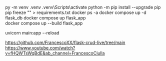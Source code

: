 py -m venv .venv
.venv\Scripts\activate
python -m pip install --upgrade pip
pip freeze
 "" > requirements.txt
docker ps -a
docker compose up -d flask_db
docker compose up flask_app  
docker compose up --build flask_app

uvicorn main:app --reload


https://github.com/FrancescoXX/flask-crud-live/tree/main
https://www.youtube.com/watch?v=fHQWTsWqBdE&ab_channel=FrancescoCiulla